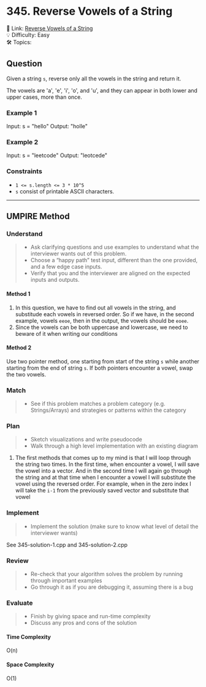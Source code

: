 # 345. Reverse Vowels of a String

🔗 Link: [Reverse Vowels of a String](https://leetcode.com/problems/reverse-vowels-of-a-string/description/)<br>
💡 Difficulty: Easy<br>
🛠️ Topics: <br>

## Question

Given a string `s`, reverse only all the vowels in the string and return it.

The vowels are 'a', 'e', 'i', 'o', and 'u', and they can appear in both lower and upper cases, more than once.

### Example 1

Input: s = "hello"
Output: "holle"

### Example 2

Input: s = "leetcode"
Output: "leotcede"

### Constraints

* `1 <= s.length <= 3 * 10^5`
* `s` consist of printable ASCII characters.
---

## UMPIRE Method

### Understand

> - Ask clarifying questions and use examples to understand what the interviewer wants out of this problem.
> - Choose a “happy path” test input, different than the one provided, and a few edge case inputs. 
> - Verify that you and the interviewer are aligned on the expected inputs and outputs.

#### Method 1

1. In this question, we have to find out all vowels in the string, and substitude each vowels in reversed order. So if we have, in the second example, vowels `eeoe`, then in the output, the vowels should be `eoee`.
2. Since the vowels can be both uppercase and lowercase, we need to beware of it when writing our conditions

#### Method 2

Use two pointer method, one starting from start of the string `s` while another starting from the end of string `s`.
If both pointers encounter a vowel, swap the two vowels.

### Match
> - See if this problem matches a problem category (e.g. Strings/Arrays) and strategies or patterns within the category

### Plan
> - Sketch visualizations and write pseudocode
> - Walk through a high level implementation with an existing diagram

1. The first methods that comes up to my mind is that I will loop through the string two times. In the first time, when encounter a vowel, I will save the vowel into a vector. And in the second time I will again go through the string and at that time when I encounter a vowel I will substitute the vowel using the reversed order. For example, when in the zero index I will take the `i-1` from the previously saved vector and substitute that vowel

### Implement
> - Implement the solution (make sure to know what level of detail the interviewer wants)

See 345-solution-1.cpp and 345-solution-2.cpp

### Review
> - Re-check that your algorithm solves the problem by running through important examples
> - Go through it as if you are debugging it, assuming there is a bug

### Evaluate
> - Finish by giving space and run-time complexity
> - Discuss any pros and cons of the solution

#### Time Complexity

O(n)

#### Space Complexity

O(1)